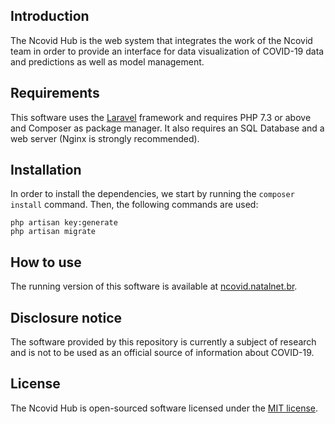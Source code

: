 ## Introduction

The Ncovid Hub is the web system that integrates the work of the Ncovid team in order to provide an interface for data visualization of COVID-19 data and predictions as well as model management. 

## Requirements

This software uses the [Laravel](https://laravel.com) framework and requires PHP 7.3 or above and Composer as package manager. It also requires an SQL Database and a web server (Nginx is strongly recommended).

## Installation

In order to install the dependencies, we start by running the `composer install` command. Then, the following commands are used:
```
php artisan key:generate
php artisan migrate
```

## How to use

The running version of this software is available at [ncovid.natalnet.br](http://ncovid.natalnet.br).

## Disclosure notice

The software provided by this repository is currently a subject of research and is not to be used as an official source of information about COVID-19. 

## License

The Ncovid Hub is open-sourced software licensed under the [MIT license](https://opensource.org/licenses/MIT).
